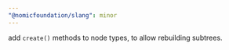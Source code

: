 ```yaml
---
"@nomicfoundation/slang": minor
---
```


add `create()` methods to node types, to allow rebuilding subtrees.
